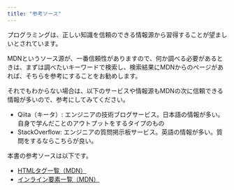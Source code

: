 ```yaml
---
title: "参考ソース"
---
```


プログラミングは、正しい知識を信頼のできる情報源から習得することが望ましいとされています。

MDNというソース源が、一番信頼性がありますので、何か調べる必要があるときは、まずは調べたいキーワードで検索し、検索結果にMDNからのページがあれば、そちらを参考にすることをお勧めします。

それでもわからない場合は、以下のサービスや情報源もMDNの次に信頼できる情報が多いので、参考にしてみてください。


- Qiita（キータ）: エンジニアの技術ブログサービス。日本語の情報が多い。自身で学んだことのアウトプットをするタイプのもの
- StackOverflow: エンジニアの質問掲示板サービス。英語の情報が多い。質問をするならこちらが良い。

本書の参考ソースは以下です。

* [HTMLタグ一覧（MDN）](https://developer.mozilla.org/ja/docs/Web/HTML/Element)
* [インライン要素一覧（MDN）](https://developer.mozilla.org/ja/docs/Web/HTML/Inline_elements)
